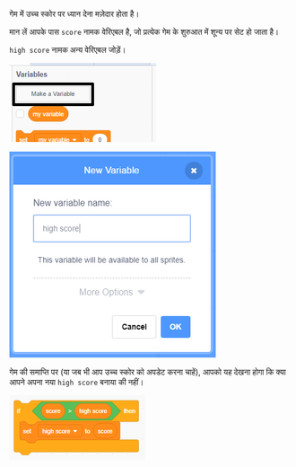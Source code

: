 गेम में उच्च स्कोर पर ध्यान देना मज़ेदार होता है।

मान लें आपके पास `score` नामक वेरिएबल है, जो प्रत्येक गेम के शुरुआत में शून्य पर सेट हो जाता है।

`high score` नामक अन्य वेरिएबल जोड़ें।

![variables menu with Make a Variable highlighted](images/make-variable-annotated.png)

![new variable popup box with high score as the variable name](images/make-high-score-variable.png)

गेम की समाप्ति पर (या जब भी आप उच्च स्कोर को अपडेट करना चाहें), आपको यह देखना होगा कि क्या आपने अपना नया `high score` बनाया की नहीं।

![code blocks require to make high score equal score](images/check-for-high-score.png)
